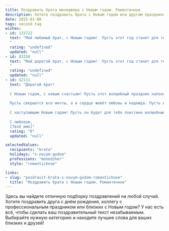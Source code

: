 ```yaml
---
title: Поздравить брата менеджера с Новым годом. Романтичное
description: Хотите поздравить брата с Новым годом или другим праздником? Наш ИИ создаст незабываемое поздравление, а вы обязательно выделитесь среди других.  
date: 2025-01-08
tags: second tag
wishes:
- id: 133722
  text: "Мой любимый брат, с Новым годом!  Пусть этот год станет для тебя настоящей сказкой, где все мечты сбываются, а каждый день полон света и радости.  Пусть твоя карьера менеджера взлетит на небывалую высоту, принося не только успех, но и глубокое удовлетворение.  Я желаю тебе океан любви, тепла и нежности, и чтобы рядом всегда были верные друзья и любящие люди.  Пусть этот Новый год станет началом самого прекрасного времени твоей жизни!
  "
  rating: "undefined"
  updated: "null"
- id: 83250
  text: "Мой дорогой брат, с Новым годом!  Пусть этот год станет для тебя таким же ярким и волшебным, как самая заветная мечта.  Пусть твои менеджерские таланты принесут не только успех, но и удовлетворение, а каждый день будет наполнен теплом, любовью и счастьем.  Пусть искрящаяся радость Нового года озарит твой путь светом и надеждой, а все твои планы превзойдут самые смелые ожидания.  Я люблю тебя!
  "
  rating: "undefined"
  updated: "null"
- id: 42131
  text: "Дорогой брат!
  
  С Новым годом, с новым счастьем! Пусть этот волшебный праздник наполнит твою жизнь яркими красками, как огни новогодней ёлки. Желаю, чтобы в грядущем году каждый твой день был успешным, как удачные решения менеджера, а каждый миг — романтичен, как лучшие моменты жизни.
  
  Пусть свершатся все мечты, а в сердце живёт любовь и надежда. Пусть в твоей жизни будут только верные партнёры и искренние друзья. Желаю, чтобы в 2024 году твои амбиции приносили только радость и удовлетворение, а каждый шаг был уверен и смел.
  
  С наступающим Новым годом! Пусть он будет для тебя поистине волшебным и запоминающимся!
  
  С любовью,
  [Твоё имя]"
  rating: "0"
  updated: "null"

selectedValues:
  recipients: "brata"
  holidays: "s-novym-godom"
  professions: "menedzher"
  style: "romantichnoe"

links:
- slug: "pozdravit-brata-s-novym-godom-romantichnoe"
  title: "Поздравить брата с Новым годом. Романтичное"
---
```


Здесь вы найдете отличную подборку поздравлений на любой случай. 
Хотите поздравить друга с днём рождения, коллегу с профессиональным праздником или близких с Новым годом? У нас есть всё, чтобы сделать ваш поздравительный текст незабываемым. Выбирайте нужную категорию и находите лучшие слова для ваших близких и друзей!
